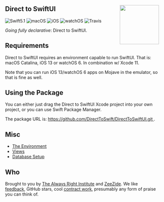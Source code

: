 <h2>Direct to SwiftUI
  <img src="http://zeezide.com/img/d2s/D2SIcon.svg"
       align="right" width="128" height="128" />
</h2>

![Swift5.1](https://img.shields.io/badge/swift-5.1-blue.svg)
![macOS](https://img.shields.io/badge/os-macOS-green.svg?style=flat)
![iOS](https://img.shields.io/badge/os-iOS-green.svg?style=flat)
![watchOS](https://img.shields.io/badge/os-watchOS-green.svg?style=flat)
![Travis](https://api.travis-ci.org/DirectToSwift/DirectToSwiftUI.svg?branch=master&style=flat)

_Going fully declarative_: Direct to SwiftUI.

## Requirements

Direct to SwiftUI requires an environment capable to run SwiftUI.
That is: macOS Catalina, iOS 13 or watchOS 6.
In combination w/ Xcode 11.

Note that you can run iOS 13/watchOS 6 apps on Mojave in the emulator,
so that is fine as well.

## Using the Package

You can either just drag the Direct to SwiftUI Xcode project into your own
project,
or you can use Swift Package Manager.

The package URL is:
[https://github.com/DirectToSwift/DirectToSwiftUI.git
](https://github.com/DirectToSwift/DirectToSwiftUI.git).


## Misc

- [The Environment](Sources/DirectToSwiftUI/Environment/README.md)
- [Views](Sources/DirectToSwiftUI/Views/README.md)
- [Database Setup](Sources/DirectToSwiftUI/DatabaseSetup.md)


## Who

Brought to you by
[The Always Right Institute](http://www.alwaysrightinstitute.com)
and
[ZeeZide](http://zeezide.de).
We like
[feedback](https://twitter.com/ar_institute),
GitHub stars,
cool [contract work](http://zeezide.com/en/services/services.html),
presumably any form of praise you can think of.
